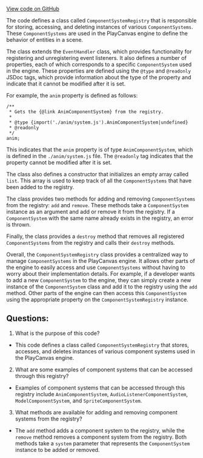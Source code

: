[View code on GitHub](https://github.com/playcanvas/engine/src/framework/components/registry.js)

The code defines a class called `ComponentSystemRegistry` that is responsible for storing, accessing, and deleting instances of various `ComponentSystems`. These `ComponentSystems` are used in the PlayCanvas engine to define the behavior of entities in a scene. 

The class extends the `EventHandler` class, which provides functionality for registering and unregistering event listeners. It also defines a number of properties, each of which corresponds to a specific `ComponentSystem` used in the engine. These properties are defined using the `@type` and `@readonly` JSDoc tags, which provide information about the type of the property and indicate that it cannot be modified after it is set. 

For example, the `anim` property is defined as follows:

```
/**
 * Gets the {@link AnimComponentSystem} from the registry.
 *
 * @type {import('./anim/system.js').AnimComponentSystem|undefined}
 * @readonly
 */
anim;
```

This indicates that the `anim` property is of type `AnimComponentSystem`, which is defined in the `./anim/system.js` file. The `@readonly` tag indicates that the property cannot be modified after it is set. 

The class also defines a constructor that initializes an empty array called `list`. This array is used to keep track of all the `ComponentSystems` that have been added to the registry. 

The class provides two methods for adding and removing `ComponentSystems` from the registry: `add` and `remove`. These methods take a `ComponentSystem` instance as an argument and add or remove it from the registry. If a `ComponentSystem` with the same name already exists in the registry, an error is thrown. 

Finally, the class provides a `destroy` method that removes all registered `ComponentSystems` from the registry and calls their `destroy` methods. 

Overall, the `ComponentSystemRegistry` class provides a centralized way to manage `ComponentSystems` in the PlayCanvas engine. It allows other parts of the engine to easily access and use `ComponentSystems` without having to worry about their implementation details. For example, if a developer wants to add a new `ComponentSystem` to the engine, they can simply create a new instance of the `ComponentSystem` class and add it to the registry using the `add` method. Other parts of the engine can then access this `ComponentSystem` using the appropriate property on the `ComponentSystemRegistry` instance.
## Questions: 
 1. What is the purpose of this code?
- This code defines a class called `ComponentSystemRegistry` that stores, accesses, and deletes instances of various component systems used in the PlayCanvas engine.

2. What are some examples of component systems that can be accessed through this registry?
- Examples of component systems that can be accessed through this registry include `AnimComponentSystem`, `AudioListenerComponentSystem`, `ModelComponentSystem`, and `SpriteComponentSystem`.

3. What methods are available for adding and removing component systems from the registry?
- The `add` method adds a component system to the registry, while the `remove` method removes a component system from the registry. Both methods take a `system` parameter that represents the `ComponentSystem` instance to be added or removed.